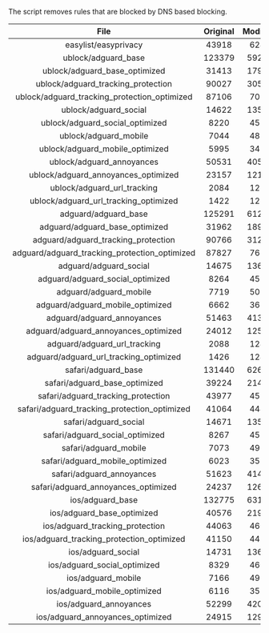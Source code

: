 The script removes rules that are blocked by DNS based blocking.


| File | Original | Modified |
|:----:|:-----:|:-----:|
| easylist/easyprivacy | 43918 | 6241 |
| ublock/adguard_base | 123379 | 59222 |
| ublock/adguard_base_optimized | 31413 | 17978 |
| ublock/adguard_tracking_protection | 90027 | 30597 |
| ublock/adguard_tracking_protection_optimized | 87106 | 7011 |
| ublock/adguard_social | 14622 | 13543 |
| ublock/adguard_social_optimized | 8220 | 4553 |
| ublock/adguard_mobile | 7044 | 4879 |
| ublock/adguard_mobile_optimized | 5995 | 3489 |
| ublock/adguard_annoyances | 50531 | 40538 |
| ublock/adguard_annoyances_optimized | 23157 | 12184 |
| ublock/adguard_url_tracking | 2084 | 1239 |
| ublock/adguard_url_tracking_optimized | 1422 | 1236 |
| adguard/adguard_base | 125291 | 61237 |
| adguard/adguard_base_optimized | 31962 | 18992 |
| adguard/adguard_tracking_protection | 90766 | 31282 |
| adguard/adguard_tracking_protection_optimized | 87827 | 7682 |
| adguard/adguard_social | 14675 | 13604 |
| adguard/adguard_social_optimized | 8264 | 4597 |
| adguard/adguard_mobile | 7719 | 5054 |
| adguard/adguard_mobile_optimized | 6662 | 3658 |
| adguard/adguard_annoyances | 51463 | 41392 |
| adguard/adguard_annoyances_optimized | 24012 | 12593 |
| adguard/adguard_url_tracking | 2088 | 1244 |
| adguard/adguard_url_tracking_optimized | 1426 | 1241 |
| safari/adguard_base | 131440 | 62664 |
| safari/adguard_base_optimized | 39224 | 21446 |
| safari/adguard_tracking_protection | 43977 | 4593 |
| safari/adguard_tracking_protection_optimized | 41064 | 4448 |
| safari/adguard_social | 14671 | 13594 |
| safari/adguard_social_optimized | 8267 | 4587 |
| safari/adguard_mobile | 7073 | 4915 |
| safari/adguard_mobile_optimized | 6023 | 3520 |
| safari/adguard_annoyances | 51623 | 41483 |
| safari/adguard_annoyances_optimized | 24237 | 12663 |
| ios/adguard_base | 132775 | 63181 |
| ios/adguard_base_optimized | 40576 | 21961 |
| ios/adguard_tracking_protection | 44063 | 4601 |
| ios/adguard_tracking_protection_optimized | 41150 | 4456 |
| ios/adguard_social | 14731 | 13626 |
| ios/adguard_social_optimized | 8329 | 4601 |
| ios/adguard_mobile | 7166 | 4956 |
| ios/adguard_mobile_optimized | 6116 | 3558 |
| ios/adguard_annoyances | 52299 | 42054 |
| ios/adguard_annoyances_optimized | 24915 | 12949 |
